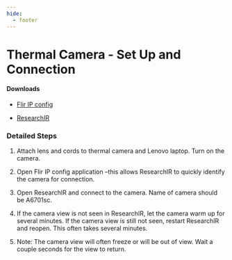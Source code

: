 ```yaml
---
hide:
  - footer
---
```


# Thermal Camera - Set Up and Connection

#### Downloads
+ [Flir IP config](https://flir.custhelp.com/app/answers/detail/a_id/1137/~/download-flir-ip-config-and-flir-ir-monitor)

+ [ResearchIR](https://support.flir.com/SwDownload/app/RssSWDownload.aspx?ID=12401)

### Detailed Steps

1. Attach lens and cords to thermal camera and Lenovo laptop. Turn on the camera.

2. Open Flir IP config application –this allows ResearchIR to quickly identify the camera for connection.

3. Open ResearchIR and connect to the camera. Name of camera should be A6701sc.

4. If the camera view is not seen in ResearchIR, let the camera warm up for several minutes. If the camera view is still not seen, restart ResearchIR and reopen. This often takes several minutes.

5. Note: The camera view will often freeze or will be out of view. Wait a couple seconds for the view to return.
